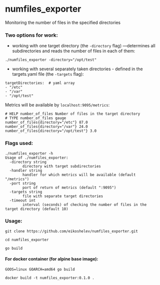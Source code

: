 # numfiles_exporter

Monitoring the number of files in the specified directories

### Two options for work:
* working with one target directory (the `-directory` flag) —determines all subdirectories and reads the number of files in each of them:
```
./numfiles_exporter -directory="/opt/test"
```
* working with several separately taken directories - defined in the targets.yaml file (the `-targets` flag):
```
targetDirectories:  # yaml array
- "/etc"
- "/var"
- "/opt/test"
```

Metrics will be available by `localhost:9095/metrics`:

```
# HELP number_of_files Number of files in the target directory
# TYPE number_of_files gauge
number_of_files{directory="/etc"} 87.0
number_of_files{directory="/var"} 24.0
number_of_files{directory="/opt/test"} 3.0
```

### Flags used:
```
./numfiles_exporter -h
Usage of ./numfiles_exporter:
  -directory string
    	directory with target subdirectories
  -handler string
    	handler for which metrics will be available (default "/metrics")
  -port string
    	port of return of metrics (default ":9095")
  -targets string
    	file with separate target directories
  -timeout int
    	interval (seconds) of checking the number of files in the target directory (default 10)
```

### Usage:
```
git clone https://github.com/eikoshelev/numfiles_exporter.git
```
```
cd numfiles_exporter
```
```
go build
```

#### For docker container (for alpine base image):
```
GOOS=linux GOARCH=amd64 go build
```
```
docker build -t numfiles_exporter:0.1.0 .
```
